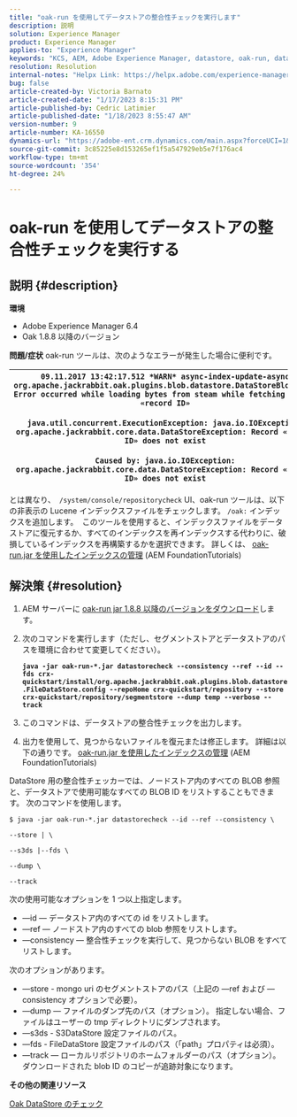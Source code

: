 ```yaml
---
title: "oak-run を使用してデータストアの整合性チェックを実行します"
description: 説明
solution: Experience Manager
product: Experience Manager
applies-to: "Experience Manager"
keywords: "KCS, AEM, Adobe Experience Manager, datastore, oak-run, datastore consistency check"
resolution: Resolution
internal-notes: "Helpx Link: https://helpx.adobe.com/experience-manager/kb/How-to-run-a-datastore-consistency-check-via-oak-run-AEM.html"
bug: false
article-created-by: Victoria Barnato
article-created-date: "1/17/2023 8:15:31 PM"
article-published-by: Cedric Latimier
article-published-date: "1/18/2023 8:55:47 AM"
version-number: 9
article-number: KA-16550
dynamics-url: "https://adobe-ent.crm.dynamics.com/main.aspx?forceUCI=1&pagetype=entityrecord&etn=knowledgearticle&id=a94403af-a396-ed11-aad1-6045bd006079"
source-git-commit: 3c85225e8d153265ef1f5a547929eb5e7f176ac4
workflow-type: tm+mt
source-wordcount: '354'
ht-degree: 24%

---
```


# oak-run を使用してデータストアの整合性チェックを実行する

## 説明 {#description}

<b>環境</b>
- Adobe Experience Manager 6.4
- Oak 1.8.8 以降のバージョン



<b>問題/症状</b>
oak-run ツールは、次のようなエラーが発生した場合に便利です。


| `09.11.2017 13:42:17.512 *WARN* async-index-update-async org.apache.jackrabbit.oak.plugins.blob.datastore.DataStoreBlobStore Error occurred while loading bytes from steam while fetching for id «record ID»`<br><br>`java.util.concurrent.ExecutionException: java.io.IOException: org.apache.jackrabbit.core.data.DataStoreException: Record «record ID» does not exist`<br><br>`Caused by: java.io.IOException: org.apache.jackrabbit.core.data.DataStoreException: Record «record ID» does not exist` |
| --- |




とは異なり、` /system/console/repositorycheck` UI、oak-run ツールは、以下の非表示の Lucene インデックスファイルをチェックします。 `/oak:` インデックスを追加します。  このツールを使用すると、インデックスファイルをデータストアに復元するか、すべてのインデックスを再インデックスする代わりに、破損しているインデックスを再構築するかを選択できます。 詳しくは、 [oak-run.jar を使用したインデックスの管理](https://experienceleague.adobe.com/docs/experience-manager-learn/foundation/administration/use-oak-run-jar-to-manage-indexes.html?lang=en) (AEM FoundationTutorials)


## 解決策 {#resolution}


1. AEM サーバーに [oak-run jar 1.8.8 以降のバージョンをダウンロード](https://repo1.maven.org/maven2/org/apache/jackrabbit/oak-run/)します。
2. 次のコマンドを実行します（ただし、セグメントストアとデータストアのパスを環境に合わせて変更してください）。

   <b>`java -jar oak-run-*.jar datastorecheck --consistency --ref --id --fds crx-quickstart/install/org.apache.jackrabbit.oak.plugins.blob.datastore.FileDataStore.config --repoHome crx-quickstart/repository --store crx-quickstart/repository/segmentstore --dump temp --verbose --track`</b>


3. このコマンドは、データストアの整合性チェックを出力します。
4. 出力を使用して、見つからないファイルを復元または修正します。 詳細は以下の通りです。 [oak-run.jar を使用したインデックスの管理](https://experienceleague.adobe.com/docs/experience-manager-learn/foundation/administration/use-oak-run-jar-to-manage-indexes.html?lang=en) (AEM FoundationTutorials)


DataStore 用の整合性チェッカーでは、ノードストア内のすべての BLOB 参照と、データストアで使用可能なすべての BLOB ID をリストすることもできます。 次のコマンドを使用します。

`$ java -jar oak-run-*.jar datastorecheck --id --ref --consistency \`

`--store | \`

`--s3ds |--fds \`

`--dump \`

`--track`

次の使用可能なオプションを 1 つ以上指定します。

- —id — データストア内のすべての id をリストします。
- —ref — ノードストア内のすべての blob 参照をリストします。
- —consistency — 整合性チェックを実行して、見つからない BLOB をすべてリストします。


次のオプションがあります。

- —store - mongo uri のセグメントストアのパス（上記の —ref および —consistency オプションで必要）。
- —dump — ファイルのダンプ先のパス（オプション）。 指定しない場合、ファイルはユーザーの tmp ディレクトリにダンプされます。
- —s3ds - S3DataStore 設定ファイルのパス。
- —fds - FileDataStore 設定ファイルのパス（「path」プロパティは必須）。
- —track — ローカルリポジトリのホームフォルダーのパス（オプション）。 ダウンロードされた blob ID のコピーが追跡対象になります。


<b>その他の関連リソース</b>

[Oak DataStore のチェック](https://github.com/apache/jackrabbit-oak/tree/1.8/oak-run#oak-datastore-check)
